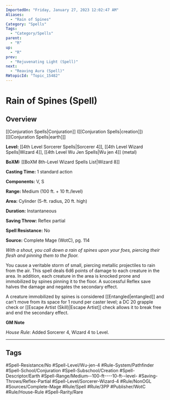 ```yaml
---
ImportedOn: "Friday, January 27, 2023 12:02:47 AM"
Aliases:
  - "Rain of Spines"
Category: "Spells"
Tags:
  - "Category/Spells"
parent:
  - "R"
up:
  - "R"
prev:
  - "Rejuvenating Light (Spell)"
next:
  - "Reaving Aura (Spell)"
RWtopicId: "Topic_15482"
---
```

# Rain of Spines (Spell)
## Overview
[[Conjuration Spells|Conjuration]] ([[Conjuration Spells|creation]]) \[[[Conjuration Spells|earth]]]

**Level:** [[4th Level Sorcerer Spells|Sorcerer 4]], [[4th Level Wizard Spells|Wizard 4]], [[4th Level Wu Jen Spells|Wu jen 4]] (metal)

**BoXM:** [[BoXM 8th-Level Wizard Spells List|Wizard 8]]

**Casting Time:** 1 standard action

**Components:** V, S

**Range:** Medium (100 ft. + 10 ft./level)

**Area:** Cylinder (5-ft. radius, 20 ft. high)

**Duration:** Instantaneous

**Saving Throw:** Reflex partial

**Spell Resistance:** No

**Source:** Complete Mage (WotC), pg. 114

*With a shout, you call down a rain of spines upon your foes, piercing their flesh and pinning them to the floor.*

You cause a veritable storm of small, piercing metallic projectiles to rain from the air. This spell deals 6d6 points of damage to each creature in the area. In addition, each creature in the area is knocked prone and immobilized by spines pinning it to the floor. A successful Reflex save halves the damage and negates the secondary effect.

A creature immobilized by spines is considered [[Entangled|entangled]] and can't move from its space for 1 round per caster level; a DC 20 grapple check or [[Escape Artist (Skill)|Escape Artist]] check allows it to break free and end the secondary effect.

**GM Note**

*House Rule*: Added Sorcerer 4, Wizard 4 to Level.


---
## Tags
#Spell-Resistance/No #Spell-Level/Wu-jen-4 #Rule-System/Pathfinder #Spell-School/Conjuration #Spell-Subschool/Creation #Spell-Descriptor/Earth #Spell-Range/Medium--100-ft----10-ft--level- #Saving-Throws/Reflex-Partial #Spell-Level/Sorcerer-Wizard-4 #Rule/NonOGL #Sources/Complete-Mage #Rule/Spell #Rule/3PP #Publisher/WotC #Rule/House-Rule #Spell-Rarity/Rare

